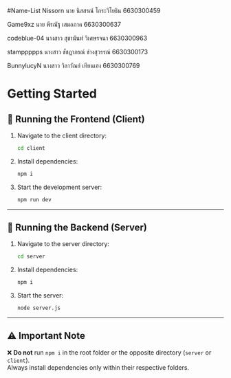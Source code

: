 #Name-List
Nissorn
นาย นิสสรณ์ โกระวิโยธิน 6630300459

Game9xz
นาย พีรณัฐ เสมอภาค 6630300637

codeblue-04
นางสาว สุชานันท์ วิเศษรจนา 6630300963

stamppppps
นางสาว ชัชฎาภรณ์  ช่างสุวรรณ์ 6630300173

BunnylucyN
นางสาว วิลาวัณย์ เทียนเฮง 6630300769

# Getting Started

## 🚀 Running the Frontend (Client)
1. Navigate to the client directory:  
   ```bash
   cd client
   ```
2. Install dependencies:  
   ```bash
   npm i
   ```
3. Start the development server:  
   ```bash
   npm run dev
   ```

---

## 🔧 Running the Backend (Server)
1. Navigate to the server directory:  
   ```bash
   cd server
   ```
2. Install dependencies:  
   ```bash
   npm i
   ```
3. Start the server:  
   ```bash
   node server.js
   ```

---

## ⚠️ Important Note
❌ **Do not** run `npm i` in the root folder or the opposite directory (`server` or `client`).  
Always install dependencies only within their respective folders.
